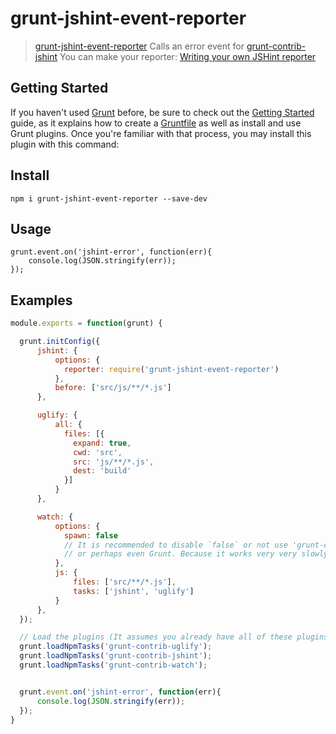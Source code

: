 # grunt-jshint-event-reporter
> [grunt-jshint-event-reporter](https://github.com/semiromid/grunt-jshint-event-reporter)
> Calls an error event for [grunt-contrib-jshint](https://github.com/gruntjs/grunt-contrib-jshint)
> You can make your reporter: [Writing your own JSHint reporter](https://jshint.com/docs/reporters/)

## Getting Started

If you haven't used [Grunt](http://gruntjs.com/) before, be sure to check out the [Getting Started](http://gruntjs.com/getting-started) guide, as it explains how to create a [Gruntfile](http://gruntjs.com/sample-gruntfile) as well as install and use Grunt plugins. Once you're familiar with that process, you may install this plugin with this command:

##  Install
```shell
npm i grunt-jshint-event-reporter --save-dev
```

##  Usage

```shell
grunt.event.on('jshint-error', function(err){
    console.log(JSON.stringify(err));
});
```

## Examples

```javascript
module.exports = function(grunt) {

  grunt.initConfig({
      jshint: {
          options: {
            reporter: require('grunt-jshint-event-reporter')
          },
          before: ['src/js/**/*.js']
      },

      uglify: {
          all: {
            files: [{
              expand: true,
              cwd: 'src',
              src: 'js/**/*.js',
              dest: 'build'
            }]
          }
      },

      watch: {
          options: {
            spawn: false 
            // It is recommended to disable `false` or not use 'grunt-contrib-watch' 
            // or perhaps even Grunt. Because it works very very slowly.
          },
          js: {
              files: ['src/**/*.js'],
              tasks: ['jshint', 'uglify']
          }      
      },
  });

  // Load the plugins (It assumes you already have all of these plugins)
  grunt.loadNpmTasks('grunt-contrib-uglify');
  grunt.loadNpmTasks('grunt-contrib-jshint');
  grunt.loadNpmTasks('grunt-contrib-watch');


  grunt.event.on('jshint-error', function(err){
      console.log(JSON.stringify(err));
  });
}
```